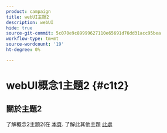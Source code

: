 ```yaml
---
product: campaign
title: webUI主題2
description: webUI
hide: true
source-git-commit: 5c070e9c89999627110e65691d76dd31acc95bea
workflow-type: tm+mt
source-wordcount: '19'
ht-degree: 0%

---
```


# webUI概念1主題2 {#c1t2}

## 關於主題2

了解概念2主題2(在 [本頁](../concept2/topic2.md).
了解此其他主題 [此處](../../automation/workflow/about-workflows.md)